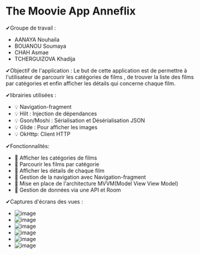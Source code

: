 # The Moovie App Anneflix


✔Groupe de travail :
- AANAYA Nouhaila
- BOUANOU Soumaya
- CHAH Asmae
- TCHERGUIZOVA Khadija 

✔Objectif de l'application :
Le but de cette application est de permettre à l'utilisateur de parcourir les catégories de films , de trouver la liste des films par catégories et enfin afficher les détails qui concerne chaque film.

✔librairies utilisées :
- 💡 Navigation-fragment
- 💡 Hilt : Injection de dépendances
- 💡 Gson/Moshi : Sérialisation et Désérialisation JSON
- 💡 Glide : Pour afficher les images 
- 💡 OkHttp: Client HTTP
 


✔Fonctionnalités: 
- 🥇 Afficher les catégories de films 
- 🥇 Parcourir les films par catégorie 
- 🥇 Afficher les détails de chaque film
- 🥇 Gestion de la navigation avec Navigation-fragment 
- 🥇 Mise en place de l'architecture MVVM(Model View View Model)
- 🥇 Gestion de données via une API et Room

✔Captures d'écrans des vues :
- ![image](https://user-images.githubusercontent.com/55514071/146094091-ef994208-a064-4013-bb9f-10de03f1dbc4.png)
- ![image](https://user-images.githubusercontent.com/55514071/146094520-8ac90386-d4ea-4021-866f-218061032aa9.png)
- ![image](https://user-images.githubusercontent.com/55514071/146094590-4df2660c-449b-49a2-bd43-95e74cdd83a5.png)
- ![image](https://user-images.githubusercontent.com/55514071/146094623-2ce534a4-7326-45ab-a7a7-c36bc273145a.png)
- ![image](https://user-images.githubusercontent.com/55514071/146094646-c3c0758a-e2d5-4e8a-9fe5-565300da70ea.png)
- ![image](https://user-images.githubusercontent.com/55514071/146095457-77f55997-6198-4292-b20b-b62fe80c110b.png)







